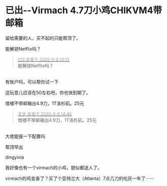 # 已出--Virmach 4.7刀小鸡CHIKVM4带邮箱


留给需要的人，买不起的只能帮顶了。

能解锁Netflix吗？

<div class="quote"><blockquote><font size="2"><a href="https://www.hostloc.com/forum.php?mod=redirect&amp;goto=findpost&amp;pid=9136458&amp;ptid=736744" target="_blank"><font color="#999999">013 发表于 2020-9-8 14:13</font></a></font><br />
能解锁Netflix吗？</blockquote></div><br />
有账户吗，可以帮你试一下

这玩意儿应该在50左右吧，你也快到期了。

借楼不带邮箱出4.9刀，1T洛杉矶。25元

<div class="quote"><blockquote><font size="2"><a href="https://www.hostloc.com/forum.php?mod=redirect&amp;goto=findpost&amp;pid=9136704&amp;ptid=736744" target="_blank"><font color="#999999">天龙 发表于 2020-9-8 14:46</font></a></font><br />
借楼不带邮箱出4.9刀，1T洛杉矶。25元</blockquote></div><br />
大佬能报一下配置吗<img id="aimg_d12Ol" onclick="zoom(this, this.src, 0, 0, 0)" class="zoom" src="https://cdn.jsdelivr.net/gh/hishis/forum-master/public/images/patch.gif" onmouseover="img_onmouseoverfunc(this)" onload="thumbImg(this)" border="0" alt="" />

帮顶早出

dingyixia

我好像也有一个virmach的小鸡，貌似都送人了。

virmach的鸡变香了？买了个亚特兰大（Atlanta）7点几刀的吃灰一年了·······
